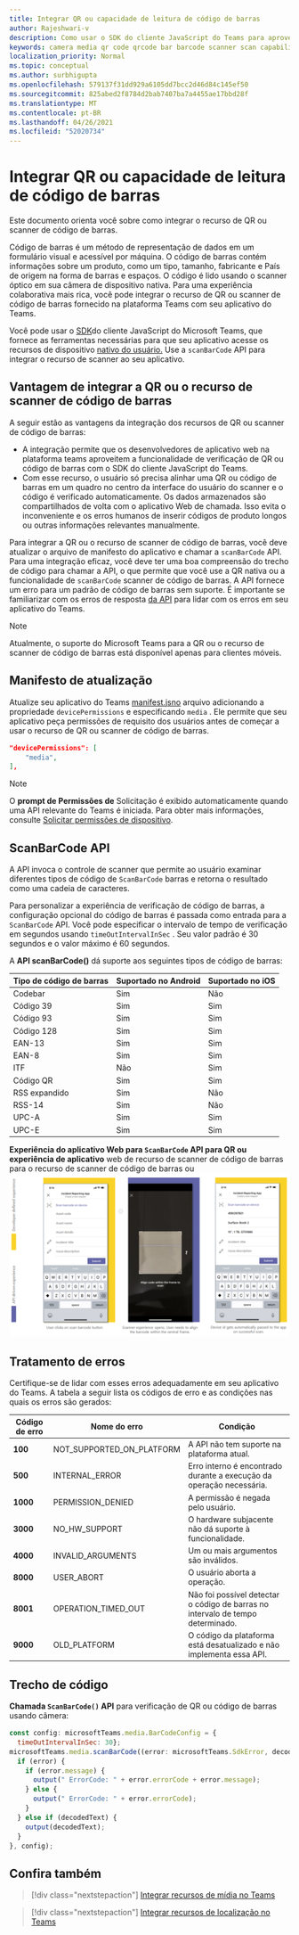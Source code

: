 ```yaml
---
title: Integrar QR ou capacidade de leitura de código de barras
author: Rajeshwari-v
description: Como usar o SDK do cliente JavaScript do Teams para aproveitar o recurso de QR ou scanner de código de barras
keywords: camera media qr code qrcode bar barcode scanner scan capabilities native device permissions
localization_priority: Normal
ms.topic: conceptual
ms.author: surbhigupta
ms.openlocfilehash: 579137f31dd929a6105dd7bcc2d46d84c145ef50
ms.sourcegitcommit: 825abed2f8784d2bab7407ba7a4455ae17bbd28f
ms.translationtype: MT
ms.contentlocale: pt-BR
ms.lasthandoff: 04/26/2021
ms.locfileid: "52020734"
---
```

# <a name="integrate-qr-or-barcode-scanner-capability"></a>Integrar QR ou capacidade de leitura de código de barras 

Este documento orienta você sobre como integrar o recurso de QR ou scanner de código de barras. 

Código de barras é um método de representação de dados em um formulário visual e acessível por máquina. O código de barras contém informações sobre um produto, como um tipo, tamanho, fabricante e País de origem na forma de barras e espaços. O código é lido usando o scanner óptico em sua câmera de dispositivo nativa. Para uma experiência colaborativa mais rica, você pode integrar o recurso de QR ou scanner de código de barras fornecido na plataforma Teams com seu aplicativo do Teams.   

Você pode usar o [SDK](/javascript/api/overview/msteams-client?view=msteams-client-js-latest&preserve-view=true)do cliente JavaScript do Microsoft Teams, que fornece as ferramentas necessárias para que seu aplicativo acesse os recursos de dispositivo [nativo do usuário.](native-device-permissions.md) Use a `scanBarCode` API para integrar o recurso de scanner ao seu aplicativo. 

## <a name="advantage-of-integrating-qr-or-barcode-scanner-capability"></a>Vantagem de integrar a QR ou o recurso de scanner de código de barras

A seguir estão as vantagens da integração dos recursos de QR ou scanner de código de barras: 

* A integração permite que os desenvolvedores de aplicativo web na plataforma teams aproveitem a funcionalidade de verificação de QR ou código de barras com o SDK do cliente JavaScript do Teams.
* Com esse recurso, o usuário só precisa alinhar uma QR ou código de barras em um quadro no centro da interface do usuário do scanner e o código é verificado automaticamente. Os dados armazenados são compartilhados de volta com o aplicativo Web de chamada. Isso evita o inconveniente e os erros humanos de inserir códigos de produto longos ou outras informações relevantes manualmente.

Para integrar a QR ou o recurso de scanner de código de barras, você deve atualizar o arquivo de manifesto do aplicativo e chamar a `scanBarCode` API. Para uma integração eficaz, você [](#code-snippet) deve ter uma boa compreensão do trecho de código para chamar a API, o que permite que você use a QR nativa ou a funcionalidade de `scanBarCode` scanner de código de barras. A API fornece um erro para um padrão de código de barras sem suporte.
É importante se familiarizar com os erros de resposta [da API](#error-handling) para lidar com os erros em seu aplicativo do Teams.

> [!NOTE] 
> Atualmente, o suporte do Microsoft Teams para a QR ou o recurso de scanner de código de barras está disponível apenas para clientes móveis.

## <a name="update-manifest"></a>Manifesto de atualização

Atualize seu aplicativo do Teams [manifest.jsno](../../resources/schema/manifest-schema.md#devicepermissions) arquivo adicionando a propriedade `devicePermissions` e especificando `media` . Ele permite que seu aplicativo peça permissões de requisito dos usuários antes de começar a usar o recurso de QR ou scanner de código de barras.

``` json
"devicePermissions": [
    "media",
],
```

> [!NOTE]
> O **prompt de Permissões de** Solicitação é exibido automaticamente quando uma API relevante do Teams é iniciada. Para obter mais informações, consulte [Solicitar permissões de dispositivo](native-device-permissions.md).

## <a name="scanbarcode-api"></a>ScanBarCode API

A API invoca o controle de scanner que permite ao usuário examinar diferentes tipos de código de `ScanBarCode` barras e retorna o resultado como uma cadeia de caracteres.

Para personalizar a experiência de verificação de código de barras, a configuração opcional do código de barras é passada como entrada para a `ScanBarCode` API. Você pode especificar o intervalo de tempo de verificação em segundos usando `timeOutIntervalInSec` . Seu valor padrão é 30 segundos e o valor máximo é 60 segundos.

A **API scanBarCode()** dá suporte aos seguintes tipos de código de barras:

| Tipo de código de barras | Suportado no Android | Suportado no iOS |
| ---------- | ---------- | ------------ |
| Codebar | Sim | Não |
| Código 39 | Sim | Sim | 
| Código 93 | Sim | Sim |
| Código 128 | Sim | Sim |
| EAN-13 | Sim | Sim |
| EAN-8 | Sim | Sim |
| ITF | Não | Sim |
| Código QR | Sim | Sim |
| RSS expandido | Sim | Não |
| RSS-14 | Sim | Não |
| UPC-A | Sim | Sim |
| UPC-E | Sim | Sim |

**Experiência do aplicativo Web para `ScanBarCode` API para QR ou experiência de aplicativo** web de recurso de scanner de código de barras para o recurso de scanner de código de barras ou 
 ![ qr](../../assets/images/tabs/qr-barcode-scanner-capability.png)

## <a name="error-handling"></a>Tratamento de erros

Certifique-se de lidar com esses erros adequadamente em seu aplicativo do Teams. A tabela a seguir lista os códigos de erro e as condições nas quais os erros são gerados: 

|Código de erro |  Nome do erro     | Condição|
| --------- | --------------- | -------- |
| **100** | NOT_SUPPORTED_ON_PLATFORM | A API não tem suporte na plataforma atual.|
| **500** | INTERNAL_ERROR | Erro interno é encontrado durante a execução da operação necessária.|
| **1000** | PERMISSION_DENIED |A permissão é negada pelo usuário.|
| **3000** | NO_HW_SUPPORT | O hardware subjacente não dá suporte à funcionalidade.|
| **4000** | INVALID_ARGUMENTS | Um ou mais argumentos são inválidos.|
| **8000** | USER_ABORT |O usuário aborta a operação.|
| **8001** | OPERATION_TIMED_OUT | Não foi possível detectar o código de barras no intervalo de tempo determinado.|
| **9000** | OLD_PLATFORM | O código da plataforma está desatualizado e não implementa essa API.|

## <a name="code-snippet"></a>Trecho de código

**Chamada `ScanBarCode()` API** para verificação de QR ou código de barras usando câmera:

```javascript
const config: microsoftTeams.media.BarCodeConfig = {
  timeOutIntervalInSec: 30};
microsoftTeams.media.scanBarCode((error: microsoftTeams.SdkError, decodedText: string) => {
  if (error) {
    if (error.message) {
      output(" ErrorCode: " + error.errorCode + error.message);
    } else {
      output(" ErrorCode: " + error.errorCode);
    }
  } else if (decodedText) {
    output(decodedText);
  }
}, config);
```

## <a name="see-also"></a>Confira também

> [!div class="nextstepaction"]
> [Integrar recursos de mídia no Teams](mobile-camera-image-permissions.md)

> [!div class="nextstepaction"]
> [Integrar recursos de localização no Teams](location-capability.md)
